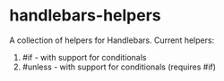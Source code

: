 handlebars-helpers
==================

A collection of helpers for Handlebars. Current helpers:

1. #if - with support for conditionals
2. #unless - with support for conditionals (requires #if)
